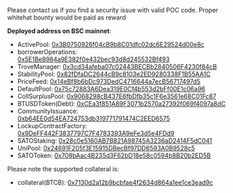 Please contact us if you find a security issue with valid POC code. 
Proper whitehat bounty would be paid as reward

**Deployed address on BSC mainnet**:
- ActivePool: [0x3B0750926f04cB9b8C01dfc02dc6E29524d00e8c](https://bscscan.com/address/0x3B0750926f04cB9b8C01dfc02dc6E29524d00e8c)
- borrowerOperations: [0x5E1Be8984a9E382f0e432bec93d8d245532Bf493](https://bscscan.com/address/0x5E1Be8984a9E382f0e432bec93d8d245532Bf493)
- TroveManager: [0x3cd34afeba07c02443BECBb2840506F4230f84cB](https://bscscan.com/address/0x3cd34afeba07c02443BECBb2840506F4230f84cB)
- StabilityPool: [0x82fDfaDC2644cB9c8103e2ED9280338F1B55AA1C](https://bscscan.com/address/0x82fDfaDC2644cB9c8103e2ED9280338F1B55AA1C)
- PriceFeed: [0x14eBf8b6bDc973DedC4716644a7ecB56717497d5](https://bscscan.com/address/0x14eBf8b6bDc973DedC4716644a7ecB56717497d5)
- DefaultPool: [0x75c72883A6Dea319E0Cf4b553d2bFf00E1c06a96](https://bscscan.com/address/0x75c72883A6Dea319E0Cf4b553d2bFf00E1c06a96)
- CollSurplusPool: [0x9068298cB437E6fbDfb35c1F6e3561e68C01Fc87](https://bscscan.com/address/0x9068298cB437E6fbDfb35c1F6e3561e68C01Fc87)
- BTUSDToken(Debt): [0xCEa3f851A89F3071b2570a27392f069f4097a8dC](https://bscscan.com/address/0xCEa3f851A89F3071b2570a27392f069f4097a8dC)
- CommunityIssuance: [0xb64EE0d54EA724753db319771791474C2EED6575](https://bscscan.com/address/0xb64EE0d54EA724753db319771791474C2EED6575)
- LockupContractFactory: [0x9DeFF442F3837797C7F4783393A9eFe3d5e4FDd9](https://bscscan.com/address/0x9DeFF442F3837797C7F4783393A9eFe3d5e4FDd9)
- SATOStaking: [0x28c0e5160AB7B821A98745A3236aD2414F5dC041](https://bscscan.com/address/0x28c0e5160AB7B821A98745A3236aD2414F5dC041)
- UniPool: [0x24691F205f3E15915DBecBf97DD6593A0B9528c5](https://bscscan.com/address/0x24691F205f3E15915DBecBf97DD6593A0B9528c5)
- SATOToken: [0x708bAac4B235d3F62bD18e58c0594b8B20b2ED5B](https://bscscan.com/address/0x708bAac4B235d3F62bD18e58c0594b8B20b2ED5B)

Please note the supported collateral is:
- collateral(BTCB): [0x7130d2a12b9bcbfae4f2634d864a1ee1ce3ead9c](https://bscscan.com/token/0x7130d2a12b9bcbfae4f2634d864a1ee1ce3ead9c)
